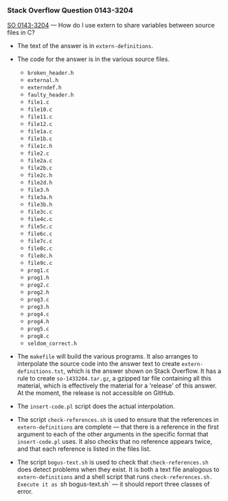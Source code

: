 ### Stack Overflow Question 0143-3204

[SO 0143-3204](https://stackoverflow.com/q/01433204) &mdash;
How do I use extern to share variables between source files in C?

* The text of the answer is in `extern-definitions`.

* The code for the answer is in the various source files.

    * `broken_header.h`
    * `external.h`
    * `externdef.h`
    * `faulty_header.h`
    * `file1.c`
    * `file10.c`
    * `file11.c`
    * `file12.c`
    * `file1a.c`
    * `file1b.c`
    * `file1c.h`
    * `file2.c`
    * `file2a.c`
    * `file2b.c`
    * `file2c.h`
    * `file2d.h`
    * `file3.h`
    * `file3a.h`
    * `file3b.h`
    * `file3c.c`
    * `file4c.c`
    * `file5c.c`
    * `file6c.c`
    * `file7c.c`
    * `file8c.c`
    * `file8c.h`
    * `file9c.c`
    * `prog1.c`
    * `prog1.h`
    * `prog2.c`
    * `prog2.h`
    * `prog3.c`
    * `prog3.h`
    * `prog4.c`
    * `prog4.h`
    * `prog5.c`
    * `prog8.c`
    * `seldom_correct.h`

* The `makefile` will build the various programs.
  It also arranges to interpolate the source code into the answer text to create
  `extern-definitions.txt`, which is the answer shown on Stack Overflow.
  It has a rule to create `so-1433204.tar.gz`, a gzipped tar file
  containing all this material, which is effectively the material for a
  'release' of this answer.
  At the moment, the release is not accessible on GitHub.

* The `insert-code.pl` script does the actual interpolation.

* The script `check-references.sh` is used to ensure that the references
  in `extern-definitions` are complete &mdash; that there is a reference
  in the first argument to each of the other arguments in the specific
  format that `insert-code.pl` uses.  It also checks that no reference
  appears twice, and that each reference is listed in the files list.

* The script `bogus-text.sh` is used to check that `check-references.sh`
  does detect problems when they exist.  It is both a text file
  analogous to `extern-definitions` and a shell script that runs
  `check-references.sh.  Execute it as `sh bogus-text.sh` — it should
  report three classes of error.

